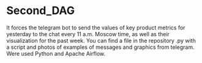 # Second_DAG
It forces the telegram bot to send the values of key product metrics for yesterday to the chat every 11 a.m. Moscow time, as well as their visualization for the past week. You can find a file in the repository .py with a script and photos of examples of messages and graphics from telegram. Were used Python and Apache Airflow.

